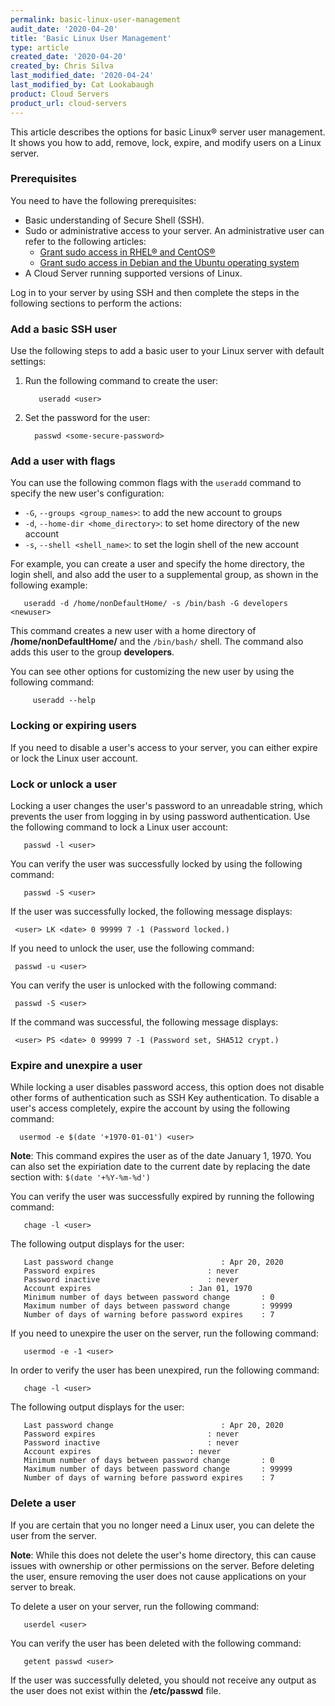 ```yaml
---
permalink: basic-linux-user-management
audit_date: '2020-04-20'
title: 'Basic Linux User Management'
type: article
created_date: '2020-04-20'
created_by: Chris Silva
last_modified_date: '2020-04-24'
last_modified_by: Cat Lookabaugh
product: Cloud Servers
product_url: cloud-servers
---
```

This article describes the options for basic Linux&reg; server user management. It shows you how to
add, remove, lock, expire, and modify users on a Linux server. 

### Prerequisites

You need to have the following prerequisites:

- Basic understanding of Secure Shell (SSH).
- Sudo or administrative access to your server. An administrative user can refer to the following articles:
  - [Grant sudo access in RHEL&reg; and CentOS&reg;](https://docs-ospc.rackspace.com/support/how-to/cloud-servers/grant-sudo-access-in-rhel-and-centos/) 
  - [Grant sudo access in Debian and the Ubuntu operating system](https://docs-ospc.rackspace.com/support/how-to/cloud-servers/grant-sudo-access-in-debian-and-the-ubuntu-operating-system/)
- A Cloud Server running supported versions of Linux.

Log in to your server by using SSH and then complete the steps in the following sections to
perform the actions:

### Add a basic SSH user

Use the following steps to add a basic user to your Linux server with default settings:

1. Run the following command to create the user:

          useradd <user>

2. Set the password for the user:

         passwd <some-secure-password>

### Add a user with flags

You can use the following common flags with the `useradd` command to specify the new user's configuration:

- `-G`, `--groups <group_names>`: to add the new account to groups
- `-d`, `--home-dir <home_directory>`: to set home directory of the new account
- `-s`, `--shell <shell_name>`: to set the login shell of the new account

For example, you can create a user and specify the home directory, the login shell, and also add the
user to a supplemental group, as shown in the following example: 

       useradd -d /home/nonDefaultHome/ -s /bin/bash -G developers <newuser> 

This command creates a new user with a home directory of **/home/nonDefaultHome/** and the `/bin/bash/`
shell. The command also adds this user to the group **developers**. 

You can see other options for customizing the new user by using the following command:

         useradd --help
       
### Locking or expiring users

If you need to disable a user's access to your server, you can either expire or lock the Linux
user account.  

### Lock or unlock a user

Locking a user changes the user's password to an unreadable string, which prevents the user from 
logging in by using password authentication. Use the following command to lock a Linux user account:

       passwd -l <user>

You can verify the user was successfully locked by using the following command: 

       passwd -S <user>

If the user was successfully locked, the following message displays:

     <user> LK <date> 0 99999 7 -1 (Password locked.)

If you need to unlock the user, use the following command:

     passwd -u <user>

You can verify the user is unlocked with the following command:

     passwd -S <user>

If the command was successful, the following message displays:

     <user> PS <date> 0 99999 7 -1 (Password set, SHA512 crypt.)


### Expire and unexpire a user

While locking a user disables password access, this option does not disable other forms of
authentication such as SSH Key authentication. To disable a user's access completely, expire
the account by using the following command:

      usermod -e $(date '+1970-01-01') <user>

**Note**: This command expires the user as of the date January 1, 1970. You can also set the
expiriation date to the current date by replacing the date section with: `$(date '+%Y-%m-%d')`

You can verify the user was successfully expired by running the following command:

       chage -l <user>

The following output displays for the user:

       Last password change					       : Apr 20, 2020
       Password expires					    	: never
       Password inactive						: never
       Account expires						: Jan 01, 1970
       Minimum number of days between password change		: 0
       Maximum number of days between password change		: 99999
       Number of days of warning before password expires	: 7

If you need to unexpire the user on the server, run the following command:

       usermod -e -1 <user>

In order to verify the user has been unexpired, run the following command:

       chage -l <user>

The following output displays for the user:

       Last password change					       : Apr 20, 2020
       Password expires					    	: never
       Password inactive						: never
       Account expires						: never
       Minimum number of days between password change		: 0
       Maximum number of days between password change		: 99999
       Number of days of warning before password expires	: 7

### Delete a user

If you are certain that you no longer need a Linux user, you can delete the user from the server. 

**Note**: While this does not delete the user's home directory, this can cause issues with ownership
    or other permissions on the server. Before deleting the user, ensure removing the user does not
    cause applications on your server to break. 

To delete a user on your server, run the following command:

       userdel <user>

You can verify the user has been deleted with the following command:

       getent passwd <user>

If the user was successfully deleted, you should not receive any output as the user does not exist
within the **/etc/passwd** file. 
